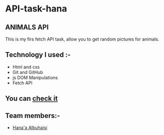 # API-task-hana

## ANIMALS API
This is my firs fetch API task, allow you to get random pictures for animals.

## Technology I used :-
- Html and css 
- Git and GitHub 
- js DOM Manipulations
- Fetch API
## You can [check it](https://gsg-cf05.github.io/API-task-hana/ )

## Team members:-
- [Hana'a Albuhaisi](https://github.com/Hanahosam)


